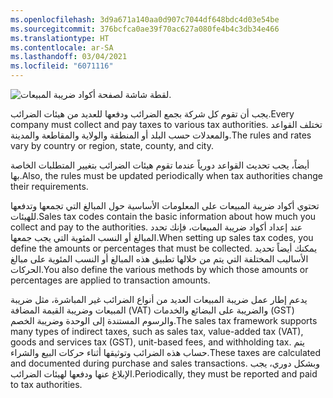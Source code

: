 ```yaml
---
ms.openlocfilehash: 3d9a671a140aa0d907c7044df648bdc4d03e54be
ms.sourcegitcommit: 376bcfca0ae39f70ac627a080fe4b4c3db34e466
ms.translationtype: HT
ms.contentlocale: ar-SA
ms.lasthandoff: 03/04/2021
ms.locfileid: "6071116"
---
```


![لقطة شاشة لصفحة أكواد ضريبة المبيعات.](../media/tax1.png)

<span data-ttu-id="51d5b-102">يجب أن تقوم كل شركة بجمع الضرائب ودفعها للعديد من هيئات الضرائب.</span><span class="sxs-lookup"><span data-stu-id="51d5b-102">Every company must collect and pay taxes to various tax authorities.</span></span>
<span data-ttu-id="51d5b-103">تختلف القواعد والمعدلات حسب البلد أو المنطقة والولاية والمقاطعة والمدينة.</span><span class="sxs-lookup"><span data-stu-id="51d5b-103">The rules and rates vary by country or region, state, county, and city.</span></span>

<span data-ttu-id="51d5b-104">أيضاً، يجب تحديث القواعد دورياً عندما تقوم هيئات الضرائب بتغيير المتطلبات الخاصة بها.</span><span class="sxs-lookup"><span data-stu-id="51d5b-104">Also, the rules must be updated periodically when tax authorities change their requirements.</span></span>

<span data-ttu-id="51d5b-105">تحتوي أكواد ضريبة المبيعات على المعلومات الأساسية حول المبالغ التي تجمعها وتدفعها للهيئات.</span><span class="sxs-lookup"><span data-stu-id="51d5b-105">Sales tax codes contain the basic information about how much you collect and pay to the authorities.</span></span> <span data-ttu-id="51d5b-106">عند إعداد أكواد ضريبة المبيعات، فإنك تحدد المبالغ أو النسب المئوية التي يجب جمعها.</span><span class="sxs-lookup"><span data-stu-id="51d5b-106">When setting up sales tax codes, you define the amounts or percentages that must be collected.</span></span> <span data-ttu-id="51d5b-107">يمكنك أيضاً تحديد الأساليب المختلفة التي يتم من خلالها تطبيق هذه المبالغ أو النسب المئوية على مبالغ الحركات.</span><span class="sxs-lookup"><span data-stu-id="51d5b-107">You also define the various methods by which those amounts or percentages are applied to transaction amounts.</span></span>

<span data-ttu-id="51d5b-108">يدعم إطار عمل ضريبة المبيعات العديد من أنواع الضرائب غير المباشرة، مثل ضريبة المبيعات وضريبة القيمة المضافة (VAT) والضريبة على البضائع والخدمات (GST) والرسوم المستندة إلى الوحدة وضريبة الخصم.</span><span class="sxs-lookup"><span data-stu-id="51d5b-108">The sales tax framework supports many types of indirect taxes, such as sales tax, value-added tax (VAT), goods and services tax (GST), unit-based fees, and withholding tax.</span></span> <span data-ttu-id="51d5b-109">يتم حساب هذه الضرائب وتوثيقها أثناء حركات البيع والشراء.</span><span class="sxs-lookup"><span data-stu-id="51d5b-109">These taxes are calculated and documented during purchase and sales transactions.</span></span> <span data-ttu-id="51d5b-110">وبشكل دوري، يجب الإبلاغ عنها ودفعها لهيئات الضرائب.</span><span class="sxs-lookup"><span data-stu-id="51d5b-110">Periodically, they must be reported and paid to tax authorities.</span></span>
